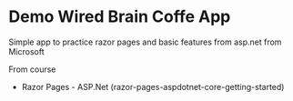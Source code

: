 # Demo Wired Brain Coffe App
Simple app to practice razor pages and basic features from asp.net from Microsoft

From course
- Razor Pages - ASP.Net (razor-pages-aspdotnet-core-getting-started)
